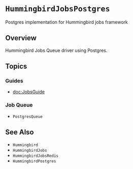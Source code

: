 # ``HummingbirdJobsPostgres``

Postgres implementation for Hummingbird jobs framework

## Overview

Hummingbird Jobs Queue driver using Postgres.

## Topics

### Guides

- <doc:JobsGuide>

### Job Queue

- ``PostgresQueue``

## See Also

- ``Hummingbird``
- ``HummingbirdJobs``
- ``HummingbirdJobsRedis``
- ``HummingbirdPostgres``
